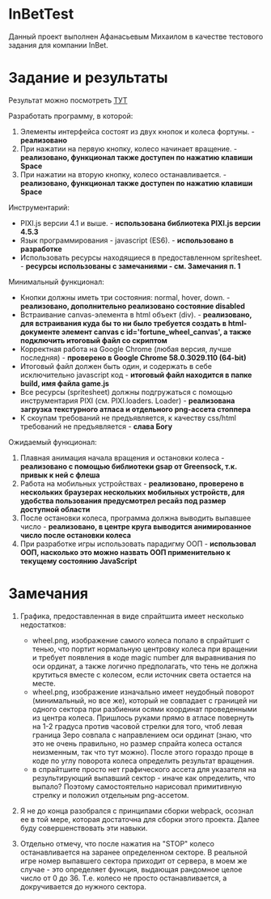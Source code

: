 # InBetTest

Данный проект выполнен Афанасьевым Михаилом в качестве тестового задания для компании InBet. 

# Задание и результаты

Результат можно посмотреть [ТУТ](https://borodagames.org/inbettest)

Разработать программу, в которой:

1. Элементы интерфейса состоят из двух кнопок и колеса фортуны. - **реализовано**
2. При нажатии на первую кнопку, колесо начинает вращение. - **реализовано, функционал также доступен по нажатию клавиши Space**
3. При нажатии на вторую кнопку, колесо останавливается. - **реализовано, функционал также доступен по нажатию клавиши Space**

Инструментарий:
- PIXI.js версии 4.1 и выше. - **использована библиотека PIXI.js версии 4.5.3**
- Язык программирования - javascript (ES6). - **использовано в разработке**
- Использовать ресурсы находящиеся в предоставленном spritesheet. - **ресурсы использованы с замечаниями - см. Замечания п. 1**

Минимальный функционал:
- Кнопки должны иметь три состояния: normal, hover, down. - **реализовано, дополнительно реализовано состояние disabled**
- Встраивание canvas-элемента в html объект (div). - **реализовано, для встраивания куда бы то ни было требуется создать в html-документе элемент canvas с id='fortune_wheel_canvas', а также подключить итоговый файл со скриптом**
- Корректная работа на Google Chrome (любая версия, лучше последняя) - **проверено в Google Chrome 58.0.3029.110 (64-bit)**
- Итоговый файл должен быть один, и содержать в себе исключительно javascript код  - **итоговый файл находится в папке build, имя файла game.js**
- Все ресурсы (spritesheet) должны подгружаться с помощью инструментария PIXI (см. PIXI.loaders. Loader) - **реализована загрузка текстурного атласа и отдельного png-ассета стоппера**
- К скоупам требований не предъявляется, к качеству css/html требований не предъявляется - **слава Богу**

Ожидаемый функционал:
1. Плавная анимация начала вращения и остановки колеса  - **реализовано с помощью библиотеки gsap от Greensock, т.к. привык к ней с флеша**
2. Работа на мобильных устройствах  - **реализовано, проверено в нескольких браузерах нескольких мобильных устройств, для удобства пользования предусмотрел ресайз под размер доступной области**
3. После остановки колеса, программа должна выводить выпавшее число - **реализовано, в центре круга выводится анимированное число после остановки колеса**
4. При разработке игры использовать парадигму ООП  - **использовал ООП, насколько это можно назвать ООП применительно к текущему состоянию JavaScript**


# Замечания

1. Графика, предоставленная в виде спрайтшита имеет несколько недостатков: 
	* wheel.png, изображение самого колеса попало в спрайтшит с тенью, что портит нормальную центровку колеса при вращении и требует появления в коде magic number для выравнивания по оси ординат, а также логично предполагать, что тень не должна крутиться вместе с колесом, если источник света остается на месте.
	* wheel.png, изображение изначально имеет неудобный поворот (минимальный, но все же), который не совпадает с границей ни одного сектора при разбиении осями координат проведенными из центра колеса. Пришлось руками прямо в атласе повернуть на 1-2 градуса против часовой стрелки для того, чтоб левая граница Зеро совпала с направлением оси ординат (знаю, что это не очень правильно, но размер спрайта колеса остался неизменным, так что тут можно). После этого гораздо проще в коде по углу поворота колеса определить результат вращения.
	* в спрайтшите просто нет графического ассета для указателя на результирующий выпавший сектор - иначе как определить, что выпало? Поэтому самостоятельно нарисовал примитивную стрелку и положил отдельным png-ассетом.
	
2. Я не до конца разобрался с принципами сборки webpack, осознал ее в той мере, которая достаточна для сборки этого проекта. Далее буду совершенствовать эти навыки.

3. Отдельно отмечу, что после нажатия на "STOP" колесо останавливается на заранее определенном секторе. В реальной игре номер выпавшего сектора приходит от сервера, в моем же случае - это определяет функция, выдающая рандомное целое число от 0 до 36. Т.е. колесо не просто останавливается, а докручивается до нужного сектора.